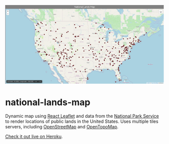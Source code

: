 ![national-lands-map](./national-lands-map.png)
# national-lands-map

Dynamic map using [React Leaflet](https://react-leaflet.js.org/) and data from the [National Park Service](https://www.nps.gov/maps/tools/npmap.js/examples/geojson-layer/) to render locations of public lands in the United States. Uses multiple tiles servers, including [OpenStreetMap](https://www.openstreetmap.org/) and [OpenTopoMap](https://opentopomap.org/about#verwendung).

[Check it out live on Heroku](https://national-lands-map.herokuapp.com/).
